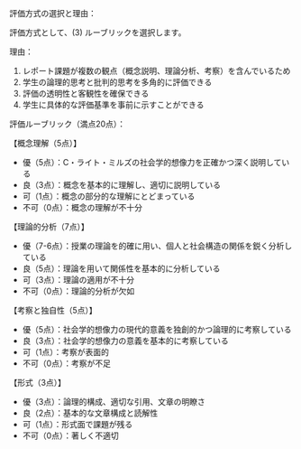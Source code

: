 評価方式の選択と理由：

評価方式として、(3) ルーブリックを選択します。

理由：
1. レポート課題が複数の観点（概念説明、理論分析、考察）を含んでいるため
2. 学生の論理的思考と批判的思考を多角的に評価できる
3. 評価の透明性と客観性を確保できる
4. 学生に具体的な評価基準を事前に示すことができる

評価ルーブリック（満点20点）：

【概念理解（5点）】
- 優（5点）：C・ライト・ミルズの社会学的想像力を正確かつ深く説明している
- 良（3点）：概念を基本的に理解し、適切に説明している
- 可（1点）：概念の部分的な理解にとどまっている
- 不可（0点）：概念の理解が不十分

【理論的分析（7点）】
- 優（7-6点）：授業の理論を的確に用い、個人と社会構造の関係を鋭く分析している
- 良（5点）：理論を用いて関係性を基本的に分析している
- 可（3点）：理論の適用が不十分
- 不可（0点）：理論的分析が欠如

【考察と独自性（5点）】
- 優（5点）：社会学的想像力の現代的意義を独創的かつ論理的に考察している
- 良（3点）：社会学的想像力の意義を基本的に考察している
- 可（1点）：考察が表面的
- 不可（0点）：考察が不足

【形式（3点）】
- 優（3点）：論理的構成、適切な引用、文章の明瞭さ
- 良（2点）：基本的な文章構成と読解性
- 可（1点）：形式面で課題が残る
- 不可（0点）：著しく不適切
